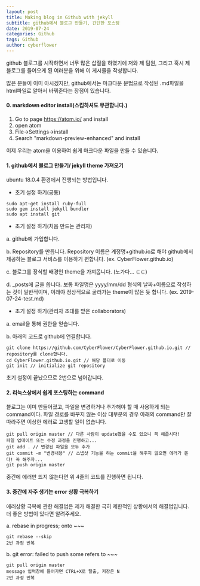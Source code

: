 ```yaml
---
layout: post
title: Making blog in Github with jekyll
subtitle: github에서 블로그 만들기, 간단한 포스팅
date: 2019-07-24
categories: Github
tags: Github
author: cyberflower
---
```


github 블로그를 시작하면서 너무 많은 삽질을 하였기에 저와 제 팀원, 그리고 혹시 제 블로그를 들어오게 된 여러분을 위해 이 게시물을 작성합니다.

많은 분들이 이미 아시겠지만, github에서는 마크다운 문법으로 작성된 .md파일을 html파일로 알아서 바꿔준다는 장점이 있습니다.

#### 0. markdown editor install(스킵하셔도 무관합니다.)

1. Go to page https://atom.io/ and install
2. open atom
3. File->Settings->install
4. Search "markdown-preview-enhanced" and install

이제 우리는 atom을 이용하여 쉽게 마크다운 파일을 만들 수 있습니다.

#### 1. github에서 블로그 만들기/ jekyll theme 가져오기

ubuntu 18.0.4 환경에서 진행되는 방법입니다.

* 초기 설정 하기(공통)
```
sudo apt-get install ruby-full
sudo gem install jekyll bundler
sudo apt install git
```
* 초기 설정 하기(처음 만드는 관리자)

a. github에 가입합니다.

b. Repository를 만듭니다. Repository 이름은 계정명+github.io로 해야 github에서 제공하는 블로그 서비스를 이용하기 편합니다. (ex. CyberFlower.github.io)

c. 블로그를 장식할 배경인 theme을 가져옵니다. (노가다... ㄷㄷ)

d. \_posts에 글을 씁니다. 보통 파일명은 yyyy/mm/dd 형식의 날짜+이름으로 작성하는 것이 일반적이며, 이래야 정상적으로 굴러가는 theme이 많은 듯 합니다. (ex. 2019-07-24-test.md)

* 초기 설정 하기(관리자 초대를 받은 collaborators)

a. email을 통해 권한을 얻습니다.

b. 아래의 코드로 github에 연결합니다.
```
git clone https://github.com/CyberFlower/CyberFlower.github.io.git // repository를 clone합니다.
cd CyberFlower.github.io.git // 해당 폴더로 이동
git init // initialize git repository
```
초기 설정이 끝났으므로 2번으로 넘어갑니다.

#### 2. 리눅스상에서 쉽게 포스팅하는 command
블로그는 이미 만들어졌고, 파일을 변경하거나 추가해야 할 때 사용하게 되는 command이다. 파일 경로를 바꾸지 않는 이상 대부분의 경우 아래의 command만 잘 따라주면 이상한 에러로 고생할 일이 없습니다.
```
git pull origin master // 다른 사람이 update했을 수도 있으니 꼭 해줍시다!
파일 업데이트 또는 수정 과정을 진행하고...
git add . // 변경된 파일을 모두 추가
git commit -m "변경내용" // 스냅샷 기능을 하는 commit을 해주지 않으면 에러가 뜬다! 꼭 해주자...
git push origin master
```
중간에 에러만 뜨지 않는다면 위 4줄의 코드를 진행하면 됩니다.

#### 3. 중간에 자주 생기는 error 상황 극복하기

에러상황 극복에 관한 해결법은 제가 해결한 극히 제한적인 상황에서의 해결법입니다. 더 좋은 방법이 있다면 알려주세요.

a. rebase in progress; onto ~~~

```
git rebase --skip
2번 과정 반복
```

b. git error: failed to push some refers to ~~~

```
git pull origin master
message 입력창에 들어가면 CTRL+X로 탈출, 저장은 N
2번 과정 반복
```
